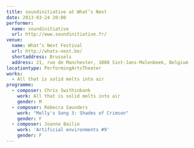 ```yaml
---
title: soundinitiative at What’s Next
date: 2013-03-24 20:00
performer:
  name: soundinitiative
  url: http://www.soundinitiative.fr/
venue:
  name: What’s Next Festival
  url: http://whats-next.be/
  shortaddress: Brussels
  address: 21, rue de Manchester, 1080 Sint-Jans-Molenbeek, Belgium
locationtype: PerformingArtsTheater
works:
  - All that is solid melts into air
programme:
  - composer: Chris Swithinbank
    work: All that is solid melts into air
    gender: M
  - composer: Rebecca Saunders
    work: "Molly's Song 3: Shades of Crimson"
    gender: F
  - composer: Joanna Bailie
    work: 'Artificial environments #9'
    gender: F
---
```

